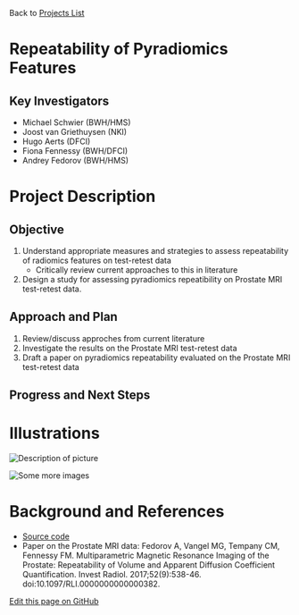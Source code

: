 Back to [Projects List](../../README.md#ProjectsList)

# Repeatability of Pyradiomics Features

## Key Investigators

- Michael Schwier (BWH/HMS)
- Joost van Griethuysen (NKI)
- Hugo Aerts (DFCI)
- Fiona Fennessy (BWH/DFCI)
- Andrey Fedorov (BWH/HMS)

# Project Description

## Objective

1. Understand appropriate measures and strategies to assess repeatability of radiomics features on test-retest data
     * Critically review current approaches to this in literature
1. Design a study for assessing pyradiomics repeatibility on Prostate MRI test-retest data.

## Approach and Plan

1. Review/discuss approches from current literature 
1. Investigate the results on the Prostate MRI test-retest data
1. Draft a paper on pyradiomics repeatability evaluated on the Prostate MRI test-retest data

## Progress and Next Steps

<!--Describe progress and next steps in a few bullet points as you are making progress.-->

# Illustrations

<!--Add pictures and links to videos that demonstrate what has been accomplished.-->

![Description of picture](Example2.jpg)

![Some more images](Example2.jpg)

# Background and References

<!--Use this space for information that may help people better understand your project, like links to papers, source code, or data.-->

- [Source code](https://github.com/Radiomics/pyradiomics)
- Paper on the Prostate MRI data: Fedorov A, Vangel MG, Tempany CM, Fennessy FM. Multiparametric Magnetic Resonance Imaging of the Prostate: Repeatability of Volume and Apparent Diffusion Coefficient Quantification. Invest Radiol. 2017;52(9):538-46. doi:10.1097/RLI.0000000000000382.

<!--Link for editing page when displayed in GitHub pages-->
<a href="https://github.com/NA-MIC/ProjectWeek/edit/master/PW27_2018_Boston/Projects/RadiomicsRepeatability/README.md">Edit this page on GitHub</a>
